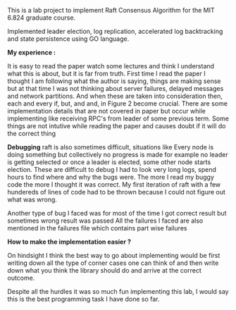 This is a lab project to implement Raft Consensus Algorithm for the MIT 6.824 graduate course.

Implemented leader election, log replication, accelerated log backtracking and state persistence using GO 
language.

**My experience :**

It is easy to read the paper watch some lectures and think I understand what this is about, but it is far 
from truth.
First time I read the paper I thought I am following what the author is saying, things are making sense 
but at that time I was not thinking about server failures, delayed messages and network partitions. And when 
these are taken into consideration then, each and every if, but, and and, in Figure 2 become crucial. There 
are some implementation details that are not covered in paper but occur while implementing like receiving 
RPC's from leader of some previous term. Some things are not intutive while reading the paper and causes doubt
if it will do the correct thing

**Debugging** raft is also sometimes difficult, situations like
Every node is doing something but collectively no progress
is made for example no leader is getting selected or once a leader is elected, some other node starts election.
These are difficult to debug I had to look very long logs, spend hours to find where and why the bugs were. The 
more I read my buggy code the more I thought it was correct. My first iteration of raft with a few hundereds of
lines of code had to be thrown because I could not figure out what was wrong.

Another type of bug I faced was for most of the time I got correct result but sometimes wrong result was passed
All the failures I faced are also mentioned in the failures file which contains part wise failures

**How to make the implementation easier ?**

On hindsight I think the best way to go about implementing would be first writing down all the type of 
corner cases one can think of and then write down what you think the library should do and arrive at the 
correct outcome.

Despite all the hurdles it was so much fun implementing this lab, I would say this is the best programming task
I have done so far.
